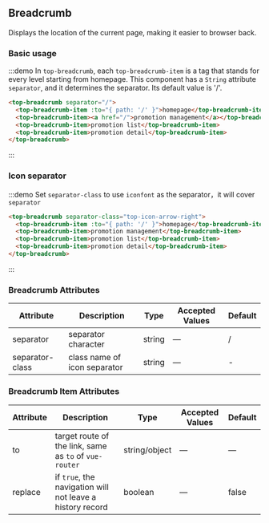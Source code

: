 ## Breadcrumb

Displays the location of the current page, making it easier to browser back.

### Basic usage


:::demo In `top-breadcrumb`, each `top-breadcrumb-item` is a tag that stands for every level starting from homepage. This component has a `String` attribute `separator`, and it determines the separator. Its default value is '/'.

```html
<top-breadcrumb separator="/">
  <top-breadcrumb-item :to="{ path: '/' }">homepage</top-breadcrumb-item>
  <top-breadcrumb-item><a href="/">promotion management</a></top-breadcrumb-item>
  <top-breadcrumb-item>promotion list</top-breadcrumb-item>
  <top-breadcrumb-item>promotion detail</top-breadcrumb-item>
</top-breadcrumb>
```
:::

### Icon separator

:::demo Set `separator-class` to use `iconfont` as the separator，it will cover `separator`

```html
<top-breadcrumb separator-class="top-icon-arrow-right">
  <top-breadcrumb-item :to="{ path: '/' }">homepage</top-breadcrumb-item>
  <top-breadcrumb-item>promotion management</top-breadcrumb-item>
  <top-breadcrumb-item>promotion list</top-breadcrumb-item>
  <top-breadcrumb-item>promotion detail</top-breadcrumb-item>
</top-breadcrumb>
```
:::

### Breadcrumb Attributes
| Attribute      | Description          | Type      | Accepted Values            | Default|
|---------- |-------------- |---------- |--------------------------------  |-------- |
| separator | separator character | string | — | / |
| separator-class | class name of icon separator | string | — | - |

### Breadcrumb Item Attributes
| Attribute      | Description          | Type      | Accepted Values            | Default|
|---------- |-------------- |---------- |--------------------------------  |-------- |
| to | target route of the link, same as `to` of `vue-router` | string/object | — | — |
| replace | if `true`, the navigation will not leave a history record | boolean | — | false |





